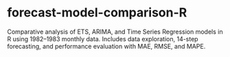 # forecast-model-comparison-R
Comparative analysis of ETS, ARIMA, and Time Series Regression models in R using 1982–1983 monthly data. Includes data exploration, 14-step forecasting, and performance evaluation with MAE, RMSE, and MAPE.
